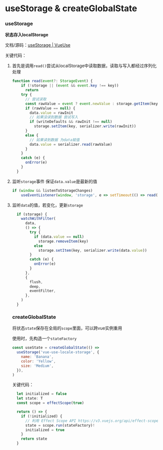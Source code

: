 # useStorage & createGlobalState

### useStorage

**状态存入localStorage**

文档/源码：[useStorage | VueUse](https://vueuse.org/core/useStorage/)

关键代码：

1. 首先是调用`read()`尝试从localStorage中读取数据，读取与写入都经过序列化处理

   ```javascript
   function read(event?: StorageEvent) {
       if (!storage || (event && event.key !== key))
         return
       try {
         // 尝试读取
         const rawValue = event ? event.newValue : storage.getItem(key)
         if (rawValue == null) {
           data.value = rawInit
           // 如果没读到数据 尝试写入
           if (writeDefaults && rawInit !== null)
             storage.setItem(key, serializer.write(rawInit))
         }
         else {
           // 如果读到数据 为data赋值
           data.value = serializer.read(rawValue)
         }
       }
       catch (e) {
         onError(e)
       }
     }
   ```

2. 监听`storage`事件 保证`data.value`是最新的值

   ```javascript
   if (window && listenToStorageChanges)
       useEventListener(window, 'storage', e => setTimeout(() => read(e), 0))
   ```

3. 监听`data`的值，若变化，更新`storage`

   ```javascript
     if (storage) {
       watchWithFilter(
         data,
         () => {
           try {
             if (data.value == null)
               storage.removeItem(key)
             else
               storage.setItem(key, serializer.write(data.value))
           }
           catch (e) {
             onError(e)
           }
         },
         {
           flush,
           deep,
           eventFilter,
         },
       )
     }
   ```

   ### createGlobalState

   将状态`state`保存在全局的`scope`里面，可以跨vue实例重用

   使用时，先构造一个`stateFactory`

   ```javascript
   const useState = createGlobalState(() =>
     useStorage('vue-use-locale-storage', {
       name: 'Banana',
       color: 'Yellow',
       size: 'Medium',
     }),
   )
   ```

   关键代码：

   ```javascript
     let initialized = false
     let state: T
     const scope = effectScope(true)
   
     return () => {
       if (!initialized) {
         // 利用 Effect Scope API https://v3.vuejs.org/api/effect-scope.html
         state = scope.run(stateFactory)!
         initialized = true
       }
       return state
     }
   ```

   

   

